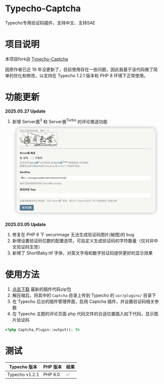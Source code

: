 # Typecho-Captcha
Typecho专用验证码插件，支持中文、支持SAE

# 项目说明
本项目fork自 [Typecho-Captcha](https://github.com/KimiChen/Typecho-Captcha) 

因原作者已近 19 年没更新了，目前使用存在一些问题，因此我基于该代码做了简单的优化和修改，以支持在 Typecho 1.2.1 版本和 PHP 8 环境下正常使用。

# 功能更新

**2025.05.27 Update**
1. 新增 Server酱<sup>3</sup> 和 Server酱<sup>Turbo</sup> 的评论推送功能
![](image/Captcha-ServerChain.png)

**2025.03.05 Update**
1. 修复在 PHP 8 下 securimage 无法生成验证码图片(破图)的 bug
2. 新增设置验证码位数的配置选项，可自定义生成验证码的字符数量（仅对非中文验证码生效）
3. 新增了 ShortBaby.ttf 字体，对英文字母和数字验证码提供更好的显示效果

# 使用方法

1. [点击下载](https://github.com/m00nfly/Typecho-Captcha/zipball/master) 最新的插件代码zip包
2. 解压缩后，将其中的 `Captcha` 目录上传到 Typecho 的 `usr/plugins/` 目录下
3. 在 Typecho 后台的插件管理界面，启用 Captcha 插件，并设置验证码相关参数
4. 在 Typecho 主题的评论页面 php 代码文件的合适位置插入如下代码，显示图片验证码
```php
<?php Captcha_Plugin::output(); ?>
```

# 测试
| Typecho 版本     | PHP 版本  | 结果 |
|----------------|---------|----|
| Typecho v1.2.1 | PHP 8.0 | ✅  | 
